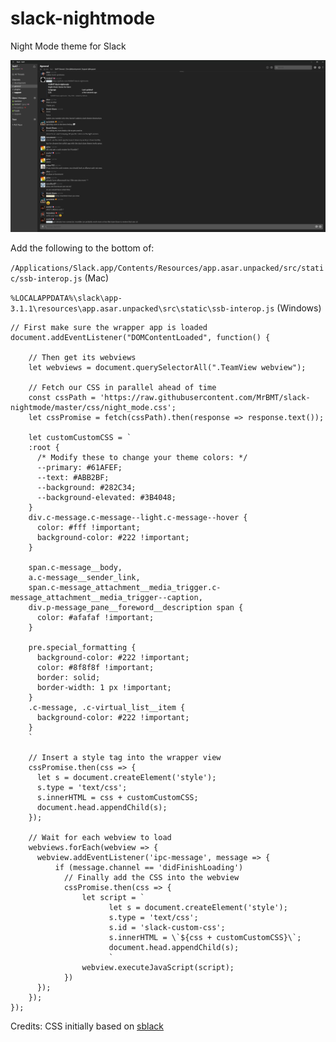# slack-nightmode
Night Mode theme for Slack

![Preview](https://raw.githubusercontent.com/MrBMT/slack-nightmode/master/Theme.png)

Add the following to the bottom of:

`/Applications/Slack.app/Contents/Resources/app.asar.unpacked/src/static/ssb-interop.js` (Mac)

`%LOCALAPPDATA%\slack\app-3.1.1\resources\app.asar.unpacked\src\static\ssb-interop.js` (Windows)

```
// First make sure the wrapper app is loaded
document.addEventListener("DOMContentLoaded", function() {

    // Then get its webviews
    let webviews = document.querySelectorAll(".TeamView webview");

    // Fetch our CSS in parallel ahead of time
    const cssPath = 'https://raw.githubusercontent.com/MrBMT/slack-nightmode/master/css/night_mode.css';
    let cssPromise = fetch(cssPath).then(response => response.text());

    let customCustomCSS = `
    :root {
      /* Modify these to change your theme colors: */
      --primary: #61AFEF;
      --text: #ABB2BF;
      --background: #282C34;
      --background-elevated: #3B4048;
    }
    div.c-message.c-message--light.c-message--hover {
      color: #fff !important;
      background-color: #222 !important;
    }

    span.c-message__body,
    a.c-message__sender_link,
    span.c-message_attachment__media_trigger.c-message_attachment__media_trigger--caption,
    div.p-message_pane__foreword__description span {
      color: #afafaf !important;
    }

    pre.special_formatting {
      background-color: #222 !important;
      color: #8f8f8f !important;
      border: solid;
      border-width: 1 px !important;
    }
    .c-message, .c-virtual_list__item {
      background-color: #222 !important;
    }
    `

    // Insert a style tag into the wrapper view
    cssPromise.then(css => {
      let s = document.createElement('style');
      s.type = 'text/css';
      s.innerHTML = css + customCustomCSS;
      document.head.appendChild(s);
    });

    // Wait for each webview to load
    webviews.forEach(webview => {
      webview.addEventListener('ipc-message', message => {
          if (message.channel == 'didFinishLoading')
            // Finally add the CSS into the webview
            cssPromise.then(css => {
                let script = `
                      let s = document.createElement('style');
                      s.type = 'text/css';
                      s.id = 'slack-custom-css';
                      s.innerHTML = \`${css + customCustomCSS}\`;
                      document.head.appendChild(s);
                      `
                webview.executeJavaScript(script);
            })
      });
    });
});
```

Credits: CSS initially based on [sblack](https://github.com/frankdilo/sblack)

